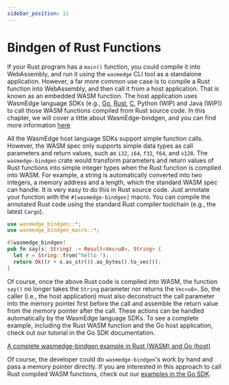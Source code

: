 ```yaml
---
sidebar_position: 11
---
```


# Bindgen of Rust Functions

If your Rust program has a `main()` function, you could compile it into WebAssembly, and run it using the `wasmedge` CLI tool as a standalone application. However, a far more common use case is to compile a Rust function into WebAssembly, and then call it from a host application. That is known as an embedded WASM function. The host application uses WasmEdge language SDKs (e.g., [Go](/category/go-sdk-for-embedding-wasmedge), [Rust](/category/rust-sdk-for-embedding-wasmedge), [C](/category/c-sdk-for-embedding-wasmedge), Python (WIP) and Java (WIP)) to call those WASM functions compiled from Rust source code. In this chapter, we will cover a little about WasmEdge-bindgen, and you can find more information [here](/category/passing-complex-data)

All the WasmEdge host language SDKs support simple function calls. However, the WASM spec only supports simple data types as call parameters and return values, such as `i32`, `i64`, `f32`, `f64`, and `v128`. The `wasmedge-bindgen` crate would transform parameters and return values of Rust functions into simple integer types when the Rust function is compiled into WASM. For example, a string is automatically converted into two integers, a memory address and a length, which the standard WASM spec can handle. It is very easy to do this in Rust source code. Just annotate your function with the `#[wasmedge-bindgen]` macro. You can compile the annotated Rust code using the standard Rust compiler toolchain (e.g., the latest `Cargo`).

```rust
use wasmedge_bindgen::*;
use wasmedge_bindgen_macro::*;

#[wasmedge_bindgen]
pub fn say(s: String) -> Result<Vec<u8>, String> {
  let r = String::from("hello ");
  return Ok((r + s.as_str()).as_bytes().to_vec());
}
```

Of course, once the above Rust code is compiled into WASM, the function `say()` no longer takes the `String` parameter nor returns the `Vec<u8>`. So, the caller (i.e., the host application) must also deconstruct the call parameter into the memory pointer first before the call and assemble the return value from the memory pointer after the call. These actions can be handled automatically by the WasmEdge language SDKs. To see a complete example, including the Rust WASM function and the Go host application, check out our tutorial in the Go SDK documentation.

[A complete wasmedge-bindgen example in Rust (WASM) and Go (host)](../../embed/go/function.md)

Of course, the developer could do `wasmedge-bindgen`'s work by hand and pass a memory pointer directly. If you are interested in this approach to call Rust compiled WASM functions, check out our [examples in the Go SDK](../../embed/go/passing_data.md).
